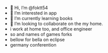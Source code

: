 - 👋 Hi, I’m @foktt54
- 👀 I’m interested in app
- 🌱 I’m currently learning books
- 💞️ I’m looking to collaborate on the my home.
- i work at home too, and office engineer
- so and names of games forks
- bellow for bella on eclipse
- germany conferention

